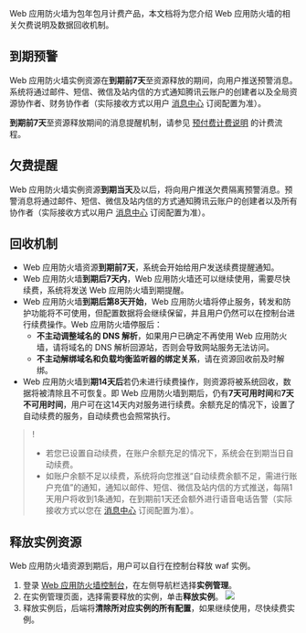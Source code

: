 
Web 应用防火墙为包年包月计费产品，本文档将为您介绍 Web 应用防火墙的相关欠费说明及数据回收机制。
## 到期预警
Web 应用防火墙实例资源在**到期前7天**至资源释放的期间，向用户推送预警消息。系统将通过邮件、短信、微信及站内信的方式通知腾讯云账户的创建者以及全局资源协作者、财务协作者（实际接收方式以用户 [消息中心](https://console.cloud.tencent.com/message) 订阅配置为准）。

**到期前7天**至资源释放期间的消息提醒机制，请参见 [预付费计费说明](https://cloud.tencent.com/document/product/555/9618#.E8.AE.A1.E8.B4.B9.E6.B5.81.E7.A8.8B) 的计费流程。

## 欠费提醒
Web 应用防火墙实例资源**到期当天**及以后，将向用户推送欠费隔离预警消息。预警消息将通过邮件、短信、微信及站内信的方式通知腾讯云账户的创建者以及所有协作者（实际接收方式以用户  [消息中心](https://console.cloud.tencent.com/message) 订阅配置为准）。

## 回收机制
- Web 应用防火墙资源**到期前7天**，系统会开始给用户发送续费提醒通知。
- Web 应用防火墙**到期后7天内**，Web 应用防火墙还可以继续使用，需要尽快续费，系统将发送 Web 应用防火墙到期提醒。
- Web 应用防火墙**到期后第8天开始**，Web 应用防火墙将停止服务，转发和防护功能将不可使用，但配置数据将会继续保留，并且用户仍然可以在控制台进行续费操作。Web 应用防火墙停服后：
    - **不主动调整域名的 DNS 解析**，如果用户已确定不再使用 Web 应用防火墙，请将域名的 DNS 解析回源站，否则会导致网站服务无法访问。
    - **不主动解绑域名和负载均衡监听器的绑定关系**，请在资源回收前及时解绑。
- Web 应用防火墙到**期14天后**若仍未进行续费操作，则资源将被系统回收，数据将被清除且不可恢复。即 Web 应用防火墙到期后，仍有**7天可用时间**和**7天不可用时间**，用户可在这14天内对服务进行续费。余额充足的情况下，设置了自动续费的服务，自动续费也会照常执行。

>!
>- 若您已设置自动续费，在账户余额充足的情况下，系统会在到期当日自动续费。
>- 如账户余额不足以续费，系统将向您推送“自动续费余额不足，需进行账户充值”的通知，通知以邮件、短信、微信及站内信的方式推送，每隔1天用户将收到1条通知，在到期前1天还会额外进行语音电话告警（实际接收方式以您在 [消息中心](https://console.cloud.tencent.com/message) 订阅配置为准）。

## 释放实例资源
Web 应用防火墙资源到期后，用户可以自行在控制台释放 waf 实例。

1. 登录 [Web 应用防火墙控制台](https://console.cloud.tencent.com/guanjia/tea-overview)，在左侧导航栏选择**实例管理**。
2. 在实例管理页面，选择需要释放的实例，单击**释放实例**。
![](https://qcloudimg.tencent-cloud.cn/raw/3ddccf9fe2439b8994fc19e3942cd217.png)
3. 释放实例后，后端将**清除所对应实例的所有配置**，如果继续使用，尽快续费实例。
